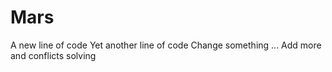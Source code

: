 # Mars
A new line of code
Yet another line of code
Change something ...
Add more and conflicts solving
